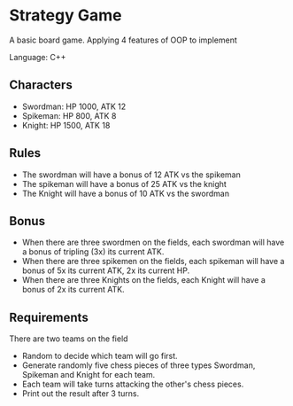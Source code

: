 # Strategy Game
A basic board game. Applying 4 features of OOP to implement

Language: C++

## Characters
- Swordman: HP 1000, ATK 12
- Spikeman: HP 800, ATK 8
- Knight: HP 1500, ATK 18

## Rules
- The swordman will have a bonus of 12 ATK vs the spikeman
- The spikeman will have a bonus of 25 ATK vs the knight
- The Knight will have a bonus of 10 ATK vs the swordman

## Bonus
- When there are three swordmen on the fields, each swordman will have a bonus of tripling (3x) its current ATK.
- When there are three spikemen on the fields, each spikeman will have a bonus of 5x its current ATK, 2x its current HP.
- When there are three Knights on the fields, each Knight will have a bonus of 2x its current ATK.

## Requirements
There are two teams on the field
- Random to decide which team will go first.
- Generate randomly  five chess pieces of three types Swordman, Spikeman and Knight for each team.
- Each team will take turns attacking the other's chess pieces.
- Print out the result after 3 turns.